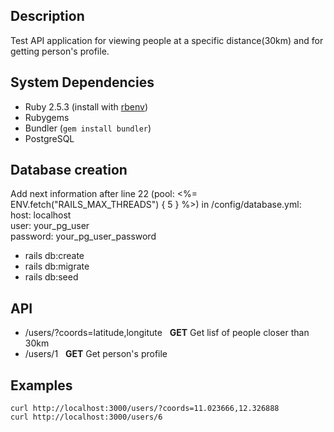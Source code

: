 Description
-----------

Test API application for viewing people at a specific distance(30km) and for getting person's profile.


System Dependencies
-------------------

- Ruby 2.5.3 (install with [rbenv](https://github.com/sstephenson/rbenv))
- Rubygems
- Bundler (`gem install bundler`)
- PostgreSQL


Database creation
-----------------

Add next information after line 22 (pool: <%= ENV.fetch("RAILS_MAX_THREADS") { 5 } %>) in /config/database.yml:  
host: localhost  
user: your_pg_user  
password: your_pg_user_password  
  
- rails db:create  
- rails db:migrate  
- rails db:seed  


API
---

- /users/?coords=latitude,longitute &nbsp; **GET** Get lisf of people closer than 30km  
- /users/1 &nbsp; **GET** Get person's profile


Examples
--------
```shell
curl http://localhost:3000/users/?coords=11.023666,12.326888
curl http://localhost:3000/users/6
```

